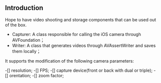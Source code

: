 ## Introduction

Hope to have video shooting and storage components that can be used out of the box.

- Capturer: A class responsible for calling the iOS camera through AVFoundation；
- Writer: A class that generates videos through AVAssertWriter and saves them locally；

It supports the modification of the following camera parameters:

-[] resolution;
-[] FPS;
-[] capture device(front or back with dual or triple);
-[] orentation;
-[] zoom factor;
